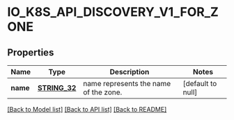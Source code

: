 # IO_K8S_API_DISCOVERY_V1_FOR_ZONE

## Properties
Name | Type | Description | Notes
------------ | ------------- | ------------- | -------------
**name** | [**STRING_32**](STRING_32.md) | name represents the name of the zone. | [default to null]

[[Back to Model list]](../README.md#documentation-for-models) [[Back to API list]](../README.md#documentation-for-api-endpoints) [[Back to README]](../README.md)


